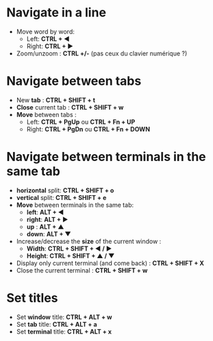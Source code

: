 # Navigate in a line

* Move word by word:
  * Left: **CTRL + ◀**
  * Right: **CTRL + ▶**
* Zoom/unzoom : **CTRL +/-** (pas ceux du clavier numérique ?)

# Navigate between tabs

* New **tab** : **CTRL + SHIFT + t**
* **Close** current tab : **CTRL + SHIFT + w**
* **Move** between tabs :
  * Left: **CTRL + PgUp** ou **CTRL + Fn + UP**
  * Right: **CTRL + PgDn** ou **CTRL + Fn + DOWN**

# Navigate between terminals in the same tab

* **horizontal** split: **CTRL + SHIFT + o**
* **vertical** split: **CTRL + SHIFT + e**
* **Move** between terminals in the same tab:
  * **left**: **ALT + ◀**
  * **right**: **ALT + ▶**
  * **up** : **ALT + ▲**
  * **down**: **ALT + ▼**
* Increase/decrease the **size** of the current window : 
  * **Width**: **CTRL + SHIFT + ◀ / ▶**
  * **Height**: **CTRL + SHIFT + ▲ / ▼**
* Display only current terminal (and come back) : **CTRL + SHIFT + X**
* Close the current terminal : **CTRL + SHIFT + w**

# Set titles

* Set **window** title: **CTRL + ALT + w**
* Set **tab** title: **CTRL + ALT + a**
* Set **terminal** title: **CTRL + ALT + x**
